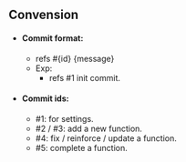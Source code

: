 ## Convension
* #### Commit format:
	* refs #{id} {message}
	* Exp:
		* refs #1 init commit.
* #### Commit ids:
	* #1: for settings.
	* #2 / #3: add a new function. 
	* #4: fix / reinforce / update a function.
	* #5: complete a function.
